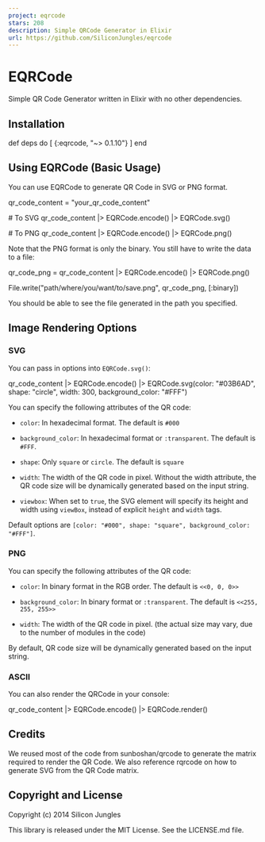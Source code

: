 ```yaml
---
project: eqrcode
stars: 208
description: Simple QRCode Generator in Elixir
url: https://github.com/SiliconJungles/eqrcode
---
```


EQRCode
=======

Simple QR Code Generator written in Elixir with no other dependencies.

Installation
------------

def deps do
  \[
    {:eqrcode, "~> 0.1.10"}
  \]
end

Using EQRCode (Basic Usage)
---------------------------

You can use EQRCode to generate QR Code in SVG or PNG format.

qr\_code\_content \= "your\_qr\_code\_content"

\# To SVG
qr\_code\_content
|> EQRCode.encode()
|> EQRCode.svg()

\# To PNG
qr\_code\_content
|> EQRCode.encode()
|> EQRCode.png()

Note that the PNG format is only the binary. You still have to write the data to a file:

qr\_code\_png \=
  qr\_code\_content
  |> EQRCode.encode()
  |> EQRCode.png()

File.write("path/where/you/want/to/save.png", qr\_code\_png, \[:binary\])

You should be able to see the file generated in the path you specified.

Image Rendering Options
-----------------------

### SVG

You can pass in options into `EQRCode.svg()`:

qr\_code\_content
|> EQRCode.encode()
|> EQRCode.svg(color: "#03B6AD", shape: "circle", width: 300, background\_color: "#FFF")

You can specify the following attributes of the QR code:

-   `color`: In hexadecimal format. The default is `#000`
    
-   `background_color`: In hexadecimal format or `:transparent`. The default is `#FFF`.
    
-   `shape`: Only `square` or `circle`. The default is `square`
    
-   `width`: The width of the QR code in pixel. Without the width attribute, the QR code size will be dynamically generated based on the input string.
    
-   `viewbox`: When set to `true`, the SVG element will specify its height and width using `viewBox`, instead of explicit `height` and `width` tags.
    

Default options are `[color: "#000", shape: "square", background_color: "#FFF"]`.

### PNG

You can specify the following attributes of the QR code:

-   `color`: In binary format in the RGB order. The default is `<<0, 0, 0>>`
    
-   `background_color`: In binary format or `:transparent`. The default is `<<255, 255, 255>>`
    
-   `width`: The width of the QR code in pixel. (the actual size may vary, due to the number of modules in the code)
    

By default, QR code size will be dynamically generated based on the input string.

### ASCII

You can also render the QRCode in your console:

qr\_code\_content
|> EQRCode.encode()
|> EQRCode.render()

Credits
-------

We reused most of the code from sunboshan/qrcode to generate the matrix required to render the QR Code. We also reference rqrcode on how to generate SVG from the QR Code matrix.

Copyright and License
---------------------

Copyright (c) 2014 Silicon Jungles

This library is released under the MIT License. See the LICENSE.md file.
